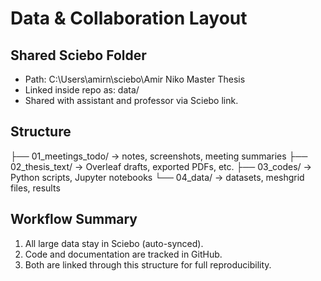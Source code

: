 ﻿# Data & Collaboration Layout

## Shared Sciebo Folder
- Path: C:\Users\amirn\sciebo\Amir Niko Master Thesis
- Linked inside repo as: data/
- Shared with assistant and professor via Sciebo link.

## Structure
├── 01_meetings_todo/     → notes, screenshots, meeting summaries
├── 02_thesis_text/       → Overleaf drafts, exported PDFs, etc.
├── 03_codes/             → Python scripts, Jupyter notebooks
└── 04_data/              → datasets, meshgrid files, results

## Workflow Summary
1. All large data stay in Sciebo (auto-synced).
2. Code and documentation are tracked in GitHub.
3. Both are linked through this structure for full reproducibility.
